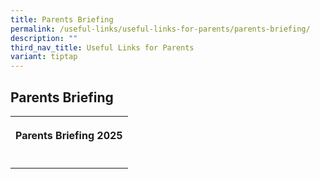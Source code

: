 ```yaml
---
title: Parents Briefing
permalink: /useful-links/useful-links-for-parents/parents-briefing/
description: ""
third_nav_title: Useful Links for Parents
variant: tiptap
---
```

<h2><strong>Parents Briefing</strong></h2>
<table style="minWidth: 50px">
<colgroup>
<col>
<col>
</colgroup>
<tbody>
<tr>
<th rowspan="1" colspan="2">
<p>Parents Briefing 2025</p>
</th>
</tr>
<tr>
<td rowspan="1" colspan="1">
<p></p>
</td>
<td rowspan="1" colspan="1">
<p></p>
</td>
</tr>
</tbody>
</table>
<p>
<br>
</p>